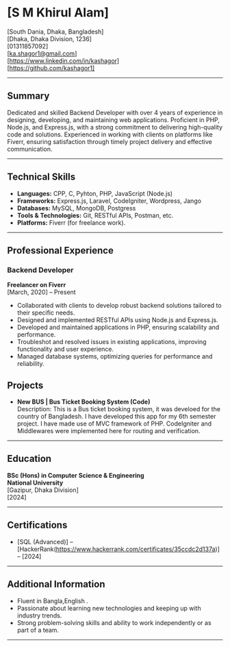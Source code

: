 # [S M Khirul Alam]
[South Dania, Dhaka, Bangladesh]  
[Dhaka, Dhaka Division, 1236]  
[01311857092]  
[ka.shagor1@gmail.com]  
[https://www.linkedin.com/in/kashagor]   
[https://github.com/kashagor1]

---

## Summary

Dedicated and skilled Backend Developer with over 4 years of experience in designing, developing, and maintaining web applications. Proficient in PHP, Node.js, and Express.js, with a strong commitment to delivering high-quality code and solutions. Experienced in working with clients on platforms like Fiverr, ensuring satisfaction through timely project delivery and effective communication.

---

## Technical Skills

- **Languages:** CPP, C, Pyhton, PHP, JavaScript (Node.js)
- **Frameworks:** Express.js, Laravel, CodeIgniter, Wordpress, Jango 
- **Databases:** MySQL, MongoDB, Postgress
- **Tools & Technologies:** Git, RESTful APIs, Postman, etc.
- **Platforms:** Fiverr (for freelance work).

---

## Professional Experience

### Backend Developer  
**Freelancer on Fiverr**  
[March, 2020] – Present  
- Collaborated with clients to develop robust backend solutions tailored to their specific needs.
- Designed and implemented RESTful APIs using Node.js and Express.js.
- Developed and maintained applications in PHP, ensuring scalability and performance.
- Troubleshot and resolved issues in existing applications, improving functionality and user experience.
- Managed database systems, optimizing queries for performance and reliability.


## Projects
- **New BUS | Bus Ticket Booking System (Code)**  
  Description: This is a Bus ticket booking system, it was develoed for the country of Bangladesh.
  I have developed this app for my 6th semester project. I have made use of MVC framework of PHP.
  CodeIgniter and Middlewares were implemented here for routing and verification.  

---

## Education

**BSc (Hons) in Computer Science & Engineering**  
**National University**  
[Gazipur, Dhaka Division]  
[2024]

---

## Certifications

- [SQL (Advanced)] – [HackerRank(https://www.hackerrank.com/certificates/35ccdc2d137a)] – [2024]

---

## Additional Information

- Fluent in Bangla,English .
- Passionate about learning new technologies and keeping up with industry trends.
- Strong problem-solving skills and ability to work independently or as part of a team.

---

